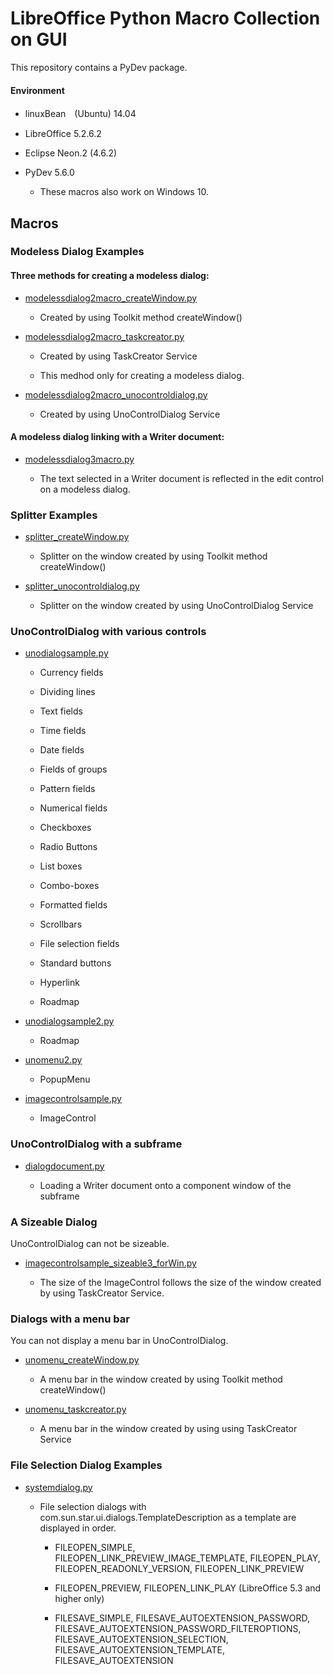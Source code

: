 # LibreOffice Python Macro Collection on GUI

This repository contains a PyDev package.

#### Environment

- linuxBean　(Ubuntu) 14.04 
  
- LibreOffice 5.2.6.2

- Eclipse Neon.2 (4.6.2)

- PyDev 5.6.0

    - These macros also work on Windows 10.

## Macros

### Modeless Dialog Examples

#### Three methods for creating a modeless dialog: 

- <a href="https://github.com/p--q/GUI/blob/master/GUI/src/macro/modelessdialog2macro_createWindow.py">modelessdialog2macro_createWindow.py</a>

    - Created by using Toolkit method createWindow()

- <a href="https://github.com/p--q/GUI/blob/master/GUI/src/macro/modelessdialog2macro_taskcreator.py">modelessdialog2macro_taskcreator.py</a>

    - Created by using TaskCreator Service

    - This medhod only for creating a modeless dialog.

- <a href="https://github.com/p--q/GUI/blob/master/GUI/src/macro/modelessdialog2macro_unocontroldialog.py">modelessdialog2macro_unocontroldialog.py</a>

    - Created by using UnoControlDialog Service

####  A modeless dialog linking with a Writer document:

- <a href="https://github.com/p--q/GUI/blob/master/GUI/src/macro/modelessdialog3macro.py">modelessdialog3macro.py</a>

  - The text selected in a Writer document is reflected in the edit control on a modeless dialog.

### Splitter Examples

- <a href="https://github.com/p--q/GUI/blob/master/GUI/src/splitter/splitter_createWindow.py">splitter_createWindow.py</a>

  - Splitter on the window created by using Toolkit method createWindow()

- <a href="https://github.com/p--q/GUI/blob/master/GUI/src/splitter/splitter_unocontroldialog.py">splitter_unocontroldialog.py</a>

  - Splitter on the window created by using UnoControlDialog Service

### UnoControlDialog with various controls

- <a href="https://github.com/p--q/GUI/blob/master/GUI/src/unodialogsample.py">unodialogsample.py</a>

  - Currency fields

  - Dividing lines

  - Text fields

  - Time fields

  - Date fields

  - Fields of groups 

  - Pattern fields

  - Numerical fields

  - Checkboxes

  - Radio Buttons

  - List boxes

  - Combo-boxes 

  - Formatted fields

  - Scrollbars

  - File selection fields 

  - Standard buttons

  - Hyperlink

  - Roadmap

- <a href="https://github.com/p--q/GUI/blob/master/GUI/src/unodialogsample2.py">unodialogsample2.py</a>

  - Roadmap

- <a href="https://github.com/p--q/GUI/blob/master/GUI/src/unomenu2.py">unomenu2.py</a>

  - PopupMenu

- <a href="https://github.com/p--q/GUI/blob/master/GUI/src/imagecontrol/imagecontrolsample.py">imagecontrolsample.py</a>

  - ImageControl

### UnoControlDialog with a subframe

- <a href="https://github.com/p--q/GUI/blob/master/GUI/src/dialogdocument.py">dialogdocument.py</a>

  - Loading a Writer document onto a component window of the subframe 

### A Sizeable Dialog

UnoControlDialog can not be sizeable.

- <a href="https://github.com/p--q/GUI/blob/master/GUI/src/imagecontrol/imagecontrolsample_sizeable3_forWin.py">imagecontrolsample_sizeable3_forWin.py</a>

  - The size of the ImageControl follows the size of the window created by using TaskCreator Service.

### Dialogs with a menu bar

You can not display a menu bar in UnoControlDialog.

- <a href="https://github.com/p--q/GUI/blob/master/GUI/src/unomenu_createWindow.py">unomenu_createWindow.py</a>

  - A menu bar in the window created by using Toolkit method createWindow()

- <a href="https://github.com/p--q/GUI/blob/master/GUI/src/unomenu_taskcreator.py">unomenu_taskcreator.py</a>

  - A menu bar in the window created by using using TaskCreator Service
  
###  File Selection Dialog Examples

- <a href="https://github.com/p--q/GUI/blob/master/GUI/src/systemdialog.py">systemdialog.py</a>

  - File selection dialogs with com.sun.star.ui.dialogs.TemplateDescription as a template are displayed in order.
  
     - FILEOPEN_SIMPLE, FILEOPEN_LINK_PREVIEW_IMAGE_TEMPLATE, FILEOPEN_PLAY, FILEOPEN_READONLY_VERSION, FILEOPEN_LINK_PREVIEW

     - FILEOPEN_PREVIEW, FILEOPEN_LINK_PLAY (LibreOffice 5.3 and higher only)

     - FILESAVE_SIMPLE, FILESAVE_AUTOEXTENSION_PASSWORD, FILESAVE_AUTOEXTENSION_PASSWORD_FILTEROPTIONS, FILESAVE_AUTOEXTENSION_SELECTION, FILESAVE_AUTOEXTENSION_TEMPLATE, FILESAVE_AUTOEXTENSION
